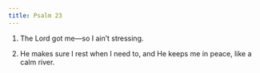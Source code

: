 ```yaml
---
title: Psalm 23
---
```


1) The Lord got me—so I ain’t stressing. 

2) He makes sure I rest when I need to, and He keeps me in peace, like a calm river.
